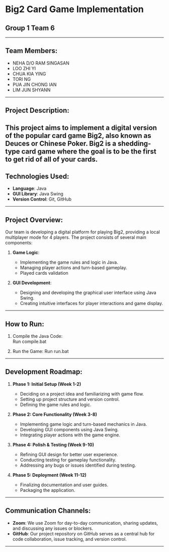 # Big2 Card Game Implementation 
## Group 1 Team 6

---

## Team Members:
- NEHA D/O RAM SINGASAN
- LOO ZHI YI
- CHUA KIA YING
- TORI NG 
- PUA JIN CHONG IAN
- LIM JUN SHYANN

---
## Project Description:
This project aims to implement a digital version of the popular card game Big2, also known as Deuces or Chinese Poker. Big2 is a shedding-type card game where the goal is to be the first to get rid of all of your cards. 
---

## Technologies Used:
- **Language**: Java
- **GUI Library**: Java Swing
- **Version Control**: Git, GitHub

---
## Project Overview:
Our team is developing a digital platform for playing Big2, providing a local multiplayer mode for 4 players. The project consists of several main components:

1. **Game Logic**:
   - Implementing the game rules and logic in Java.
   - Managing player actions and turn-based gameplay.
   - Played cards validation

2. **GUI Development**:
   - Designing and developing the graphical user interface using Java Swing.
   - Creating intuitive interfaces for player interactions and game display.
---

## How to Run:
1. Compile the Java Code:  
   Run compile.bat

2. Run the Game:
   Run run.bat 

---
## Development Roadmap:
1. **Phase 1: Initial Setup (Week 1-2)**
   - Deciding on a project idea and familiarizing with game flow. 
   - Setting up project structure and version control.
   - Defining the game rules and logic.

2. **Phase 2: Core Functionality (Week 3-8)**
   - Implementing game logic and turn-based mechanics in Java.
   - Developing GUI components using Java Swing.
   - Integrating player actions with the game engine.

4. **Phase 4: Polish & Testing (Week 9-10)**
   - Refining GUI design for better user experience.
   - Conducting testing for gameplay functionality.
   - Addressing any bugs or issues identified during testing.

5. **Phase 5: Deployment (Week 11-12)**
   - Finalizing documentation and user guides.
   - Packaging the application.
---

## Communication Channels:
- **Zoom**: We use Zoom for day-to-day communication, sharing updates, and discussing any issues or blockers.
- **GitHub**: Our project repository on GitHub serves as a central hub for code collaboration, issue tracking, and version control.

---

